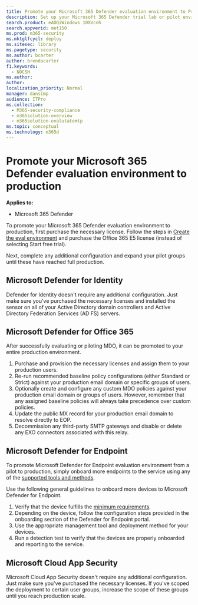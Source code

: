 ```yaml
---
title: Promote your Microsoft 365 Defender evaluation environment to Production, Microsoft 365 Defender evaluation, try an evaluation, keep an evaluation, production evaluation
description: Set up your Microsoft 365 Defender trial lab or pilot environment to test and experience the security solution designed to protect devices, identity, data, and applications in your organization.
search.product: eADQiWindows 10XVcnh
search.appverid: met150
ms.prod: m365-security
ms.mktglfcycl: deploy
ms.sitesec: library
ms.pagetype: security
ms.author: bcarter
author: brendacarter
f1.keywords: 
  - NOCSH
ms.author: 
author: 
localization_priority: Normal
manager: dansimp
audience: ITPro
ms.collection: 
  - M365-security-compliance
  - m365solution-overview
  - m365solution-evalutatemtp
ms.topic: conceptual
ms.technology: m365d
---
```


# Promote your Microsoft 365 Defender evaluation environment to production

**Applies to:**
- Microsoft 365 Defender

To promote your Microsoft 365 Defender evaluation environment to production, first purchase the necessary license. Follow the steps in [Create the eval environment](eval-create-eval-environment.md) and purchase the Office 365 E5 license (instead of selecting Start free trial).

Next, complete any additional configuration and expand your pilot groups until these have reached full production. 

## Microsoft Defender for Identity
Defender for Identity doesn't require any additional configuration. Just make sure you've purchased the necessary licenses and installed the sensor on all of your Active Directory domain controllers and Active Directory Federation Services (AD FS) servers. 

## Microsoft Defender for Office 365

After successfully evaluating or piloting MDO, it can be promoted to your entire production environment.
1. Purchase and provision the necessary licenses and assign them to your production users.
2. Re-run recommended baseline policy configurations (either Standard or Strict) against your production email domain or specific groups of users.
3. Optionally create and configure any custom MDO policies against your production email domain or groups of users.  However, remember that any assigned baseline policies will always take precedence over custom policies.
4. Update the public MX record for your production email domain to resolve directly to EOP.
5. Decommission any third-party SMTP gateways and disable or delete any EXO connectors associated with this relay.

## Microsoft Defender for Endpoint

To promote Microsoft Defender for Endpoint evaluation environment from a pilot to production, simply onboard more endpoints to the service using any of the [supported tools and methods](/defender-endpoint/onboard-configure).

Use the following general guidelines to onboard more devices to Microsoft Defender for Endpoint. 

1. Verify that the device fulfills the [minimum requirements](/defender-endpoint/minimum-requirements).
2. Depending on the device, follow the configuration steps provided in the onboarding section of the Defender for Endpoint portal.
3. Use the appropriate management tool and deployment method for your devices.
4.  Run a detection test to verify that the devices are properly onboarded and reporting to the service.


## Microsoft Cloud App Security
Microsoft Cloud App Security doesn't require any additional configuration. Just make sure you've purchased the necessary licenses. If you've scoped the deployment to certain user groups, increase the scope of these groups until you reach production scale. 

